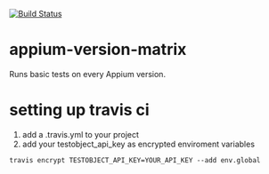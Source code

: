 [![Build Status](https://travis-ci.org/testobject/appium-version-matrix.svg?branch=master)](https://travis-ci.org/testobject/appium-version-matrix)

# appium-version-matrix
Runs basic tests on every Appium version.

# setting up travis ci
1. add a .travis.yml to your project  
2. add your testobject_api_key as encrypted enviroment variables  
```
travis encrypt TESTOBJECT_API_KEY=YOUR_API_KEY --add env.global
```